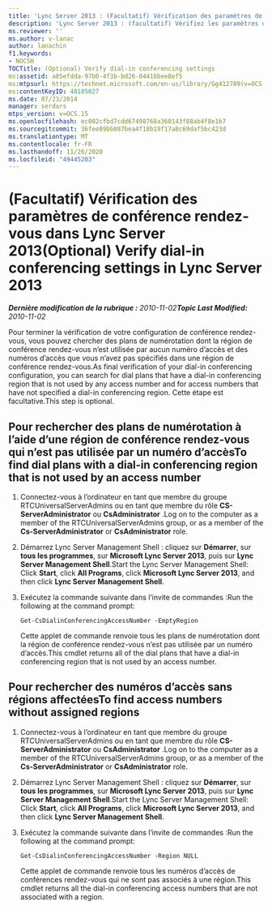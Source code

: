 ```yaml
---
title: 'Lync Server 2013 : (Facultatif) Vérification des paramètres de conférence rendez-vous'
description: 'Lync Server 2013 : (facultatif) Vérifiez les paramètres de conférence rendez-vous.'
ms.reviewer: ''
ms.author: v-lanac
author: lanachin
f1.keywords:
- NOCSH
TOCTitle: (Optional) Verify dial-in conferencing settings
ms:assetid: a85efdda-97b0-4f3b-bd26-04416bee8ef5
ms:mtpsurl: https://technet.microsoft.com/en-us/library/Gg412789(v=OCS.15)
ms:contentKeyID: 48185027
ms.date: 07/23/2014
manager: serdars
mtps_version: v=OCS.15
ms.openlocfilehash: ec002cfbd7cdd67498768a360143f88ab4f8e1b7
ms.sourcegitcommit: 36fee89bb887bea4f18b19f17a8c69daf5bc423d
ms.translationtype: MT
ms.contentlocale: fr-FR
ms.lasthandoff: 11/26/2020
ms.locfileid: "49445203"
---
```

# <a name="optional-verify-dial-in-conferencing-settings-in-lync-server-2013"></a><span data-ttu-id="116dc-103">(Facultatif) Vérification des paramètres de conférence rendez-vous dans Lync Server 2013</span><span class="sxs-lookup"><span data-stu-id="116dc-103">(Optional) Verify dial-in conferencing settings in Lync Server 2013</span></span>

<div data-xmlns="http://www.w3.org/1999/xhtml">

<div class="topic" data-xmlns="http://www.w3.org/1999/xhtml" data-msxsl="urn:schemas-microsoft-com:xslt" data-cs="https://msdn.microsoft.com/">

<div data-asp="https://msdn2.microsoft.com/asp">



</div>

<div id="mainSection">

<div id="mainBody"><span data-ttu-id="116dc-104">

<span> </span></span><span class="sxs-lookup"><span data-stu-id="116dc-104">

<span> </span></span></span>

<span data-ttu-id="116dc-105">_**Dernière modification de la rubrique :** 2010-11-02_</span><span class="sxs-lookup"><span data-stu-id="116dc-105">_**Topic Last Modified:** 2010-11-02_</span></span>

<span data-ttu-id="116dc-106">Pour terminer la vérification de votre configuration de conférence rendez-vous, vous pouvez chercher des plans de numérotation dont la région de conférence rendez-vous n’est utilisée par aucun numéro d’accès et des numéros d’accès que vous n’avez pas spécifiés dans une région de conférence rendez-vous.</span><span class="sxs-lookup"><span data-stu-id="116dc-106">As final verification of your dial-in conferencing configuration, you can search for dial plans that have a dial-in conferencing region that is not used by any access number and for access numbers that have not specified a dial-in conferencing region.</span></span> <span data-ttu-id="116dc-107">Cette étape est facultative.</span><span class="sxs-lookup"><span data-stu-id="116dc-107">This step is optional.</span></span>

<div>

## <a name="to-find-dial-plans-with-a-dial-in-conferencing-region-that-is-not-used-by-an-access-number"></a><span data-ttu-id="116dc-108">Pour rechercher des plans de numérotation à l’aide d’une région de conférence rendez-vous qui n’est pas utilisée par un numéro d’accès</span><span class="sxs-lookup"><span data-stu-id="116dc-108">To find dial plans with a dial-in conferencing region that is not used by an access number</span></span>

1.  <span data-ttu-id="116dc-109">Connectez-vous à l’ordinateur en tant que membre du groupe RTCUniversalServerAdmins ou en tant que membre du rôle **CS-ServerAdministrator** ou **CsAdministrator** .</span><span class="sxs-lookup"><span data-stu-id="116dc-109">Log on to the computer as a member of the RTCUniversalServerAdmins group, or as a member of the **Cs-ServerAdministrator** or **CsAdministrator** role.</span></span>

2.  <span data-ttu-id="116dc-110">Démarrez Lync Server Management Shell : cliquez sur **Démarrer**, sur **tous les programmes**, sur **Microsoft Lync Server 2013**, puis sur **Lync Server Management Shell**.</span><span class="sxs-lookup"><span data-stu-id="116dc-110">Start the Lync Server Management Shell: Click **Start**, click **All Programs**, click **Microsoft Lync Server 2013**, and then click **Lync Server Management Shell**.</span></span>

3.  <span data-ttu-id="116dc-111">Exécutez la commande suivante dans l’invite de commandes :</span><span class="sxs-lookup"><span data-stu-id="116dc-111">Run the following at the command prompt:</span></span>
    
        Get-CsDialinConferencingAccessNumber -EmptyRegion
    
    <span data-ttu-id="116dc-112">Cette applet de commande renvoie tous les plans de numérotation dont la région de conférence rendez-vous n’est pas utilisée par un numéro d’accès.</span><span class="sxs-lookup"><span data-stu-id="116dc-112">This cmdlet returns all of the dial plans that have a dial-in conferencing region that is not used by an access number.</span></span>

</div>

<div>

## <a name="to-find-access-numbers-without-assigned-regions"></a><span data-ttu-id="116dc-113">Pour rechercher des numéros d’accès sans régions affectées</span><span class="sxs-lookup"><span data-stu-id="116dc-113">To find access numbers without assigned regions</span></span>

1.  <span data-ttu-id="116dc-114">Connectez-vous à l’ordinateur en tant que membre du groupe RTCUniversalServerAdmins ou en tant que membre du rôle **CS-ServerAdministrator** ou **CsAdministrator** .</span><span class="sxs-lookup"><span data-stu-id="116dc-114">Log on to the computer as a member of the RTCUniversalServerAdmins group, or as a member of the **Cs-ServerAdministrator** or **CsAdministrator** role.</span></span>

2.  <span data-ttu-id="116dc-115">Démarrez Lync Server Management Shell : cliquez sur **Démarrer**, sur **tous les programmes**, sur **Microsoft Lync Server 2013**, puis sur **Lync Server Management Shell**.</span><span class="sxs-lookup"><span data-stu-id="116dc-115">Start the Lync Server Management Shell: Click **Start**, click **All Programs**, click **Microsoft Lync Server 2013**, and then click **Lync Server Management Shell**.</span></span>

3.  <span data-ttu-id="116dc-116">Exécutez la commande suivante dans l’invite de commandes :</span><span class="sxs-lookup"><span data-stu-id="116dc-116">Run the following at the command prompt:</span></span>
    
        Get-CsDialinConferencingAccessNumber -Region NULL
    
    <span data-ttu-id="116dc-117">Cette applet de commande renvoie tous les numéros d’accès de conférences rendez-vous qui ne sont pas associés à une région.</span><span class="sxs-lookup"><span data-stu-id="116dc-117">This cmdlet returns all the dial-in conferencing access numbers that are not associated with a region.</span></span>

<span data-ttu-id="116dc-118"></div>

</div>

<span> </span>

</div>

</div>

</span><span class="sxs-lookup"><span data-stu-id="116dc-118"></div>

</div>

<span> </span>

</div>

</div>

</span></span></div>

